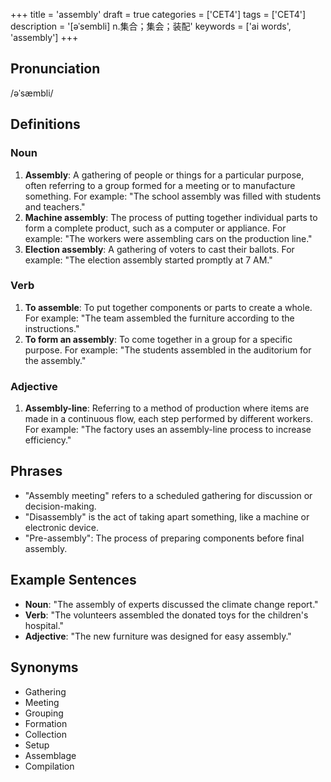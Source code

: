 +++
title = 'assembly'
draft = true
categories = ['CET4']
tags = ['CET4']
description = '[əˈsembli] n.集合；集会；装配'
keywords = ['ai words', 'assembly']
+++

## Pronunciation
/əˈsæmbli/

## Definitions
### Noun
1. **Assembly**: A gathering of people or things for a particular purpose, often referring to a group formed for a meeting or to manufacture something. For example: "The school assembly was filled with students and teachers."
2. **Machine assembly**: The process of putting together individual parts to form a complete product, such as a computer or appliance. For example: "The workers were assembling cars on the production line."
3. **Election assembly**: A gathering of voters to cast their ballots. For example: "The election assembly started promptly at 7 AM."

### Verb
1. **To assemble**: To put together components or parts to create a whole. For example: "The team assembled the furniture according to the instructions."
2. **To form an assembly**: To come together in a group for a specific purpose. For example: "The students assembled in the auditorium for the assembly."

### Adjective
1. **Assembly-line**: Referring to a method of production where items are made in a continuous flow, each step performed by different workers. For example: "The factory uses an assembly-line process to increase efficiency."

## Phrases
- "Assembly meeting" refers to a scheduled gathering for discussion or decision-making.
- "Disassembly" is the act of taking apart something, like a machine or electronic device.
- "Pre-assembly": The process of preparing components before final assembly.

## Example Sentences
- **Noun**: "The assembly of experts discussed the climate change report."
- **Verb**: "The volunteers assembled the donated toys for the children's hospital."
- **Adjective**: "The new furniture was designed for easy assembly."

## Synonyms
- Gathering
- Meeting
- Grouping
- Formation
- Collection
- Setup
- Assemblage
- Compilation
